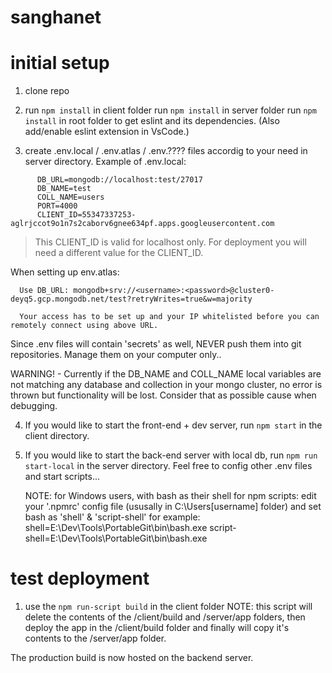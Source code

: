# sanghanet

# initial setup
 1. clone repo

 2. run `npm install` in client folder
    run `npm install` in server folder
    run `npm install` in root folder to get eslint and its dependencies. (Also add/enable eslint extension in VsCode.)

 3. create .env.local / .env.atlas / .env.???? files accordig to your need in server directory.
   Example of .env.local:
```
      DB_URL=mongodb://localhost:test/27017
      DB_NAME=test
      COLL_NAME=users
      PORT=4000
      CLIENT_ID=55347337253-aglrjccot9o1n7s2caborv6gnee634pf.apps.googleusercontent.com
```
   > This CLIENT_ID is valid for localhost only.
   > For deployment you will need a different value for the CLIENT_ID.

   When setting up env.atlas:

      Use DB_URL: mongodb+srv://<username>:<password>@cluster0-deyq5.gcp.mongodb.net/test?retryWrites=true&w=majority

      Your access has to be set up and your IP whitelisted before you can remotely connect using above URL.

   Since .env files will contain 'secrets' as well, NEVER push them into git repositories.
   Manage them on your computer only..

   WARNING! - Currently if the DB_NAME and COLL_NAME local variables are not matching any database and collection in your mongo cluster, no error is thrown but functionality will be lost. Consider that as possible cause when debugging.

 4. If you would like to start the front-end + dev server, run `npm start` in the client directory.

 5. If you would like to start the back-end server with local db, run `npm run start-local` in the server directory.
    Feel free to config other .env files and start scripts...

    NOTE: for Windows users, with bash as their shell for npm scripts:
        edit your '.npmrc' config file (ususally in C:\Users\[username] folder) and set bash as 'shell' & 'script-shell'
        for example:
            shell=E:\Dev\Tools\PortableGit\bin\bash.exe
            script-shell=E:\Dev\Tools\PortableGit\bin\bash.exe

# test deployment

   1. use the `npm run-script build` in the client folder
      NOTE: this script will delete the contents of the /client/build and /server/app folders, then deploy the app in the /client/build folder and finally will copy it's contents to the /server/app folder.

   The production build is now hosted on the backend server.
